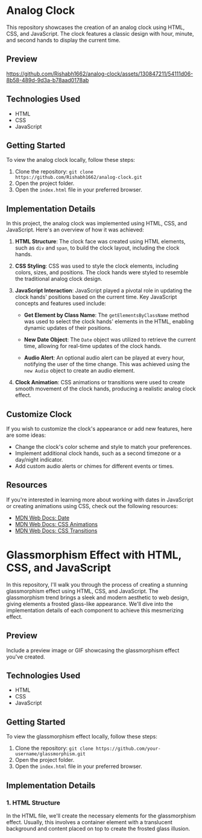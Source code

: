 # Analog Clock

This repository showcases the creation of an analog clock using HTML, CSS, and JavaScript. The clock features a classic design with hour, minute, and second hands to display the current time.

## Preview

https://github.com/Rishabh1662/analog-clock/assets/130847211/54111d06-8b58-489d-9d3a-b78aad0178ab

## Technologies Used

- HTML
- CSS
- JavaScript

## Getting Started

To view the analog clock locally, follow these steps:

1. Clone the repository: `git clone https://github.com/Rishabh1662/analog-clock.git`
2. Open the project folder.
3. Open the `index.html` file in your preferred browser.

## Implementation Details

In this project, the analog clock was implemented using HTML, CSS, and JavaScript. Here's an overview of how it was achieved:

1. **HTML Structure**: The clock face was created using HTML elements, such as `div` and `span`, to build the clock layout, including the clock hands.

2. **CSS Styling**: CSS was used to style the clock elements, including colors, sizes, and positions. The clock hands were styled to resemble the traditional analog clock design.

3. **JavaScript Interaction**: JavaScript played a pivotal role in updating the clock hands' positions based on the current time. Key JavaScript concepts and features used include:

   - **Get Element by Class Name**: The `getElementsByClassName` method was used to select the clock hands' elements in the HTML, enabling dynamic updates of their positions.

   - **New Date Object**: The `Date` object was utilized to retrieve the current time, allowing for real-time updates of the clock hands.

   - **Audio Alert**: An optional audio alert can be played at every hour, notifying the user of the time change. This was achieved using the `new Audio` object to create an audio element.

4. **Clock Animation**: CSS animations or transitions were used to create smooth movement of the clock hands, producing a realistic analog clock effect.

## Customize Clock

If you wish to customize the clock's appearance or add new features, here are some ideas:

- Change the clock's color scheme and style to match your preferences.
- Implement additional clock hands, such as a second timezone or a day/night indicator.
- Add custom audio alerts or chimes for different events or times.

## Resources

If you're interested in learning more about working with dates in JavaScript or creating animations using CSS, check out the following resources:

- [MDN Web Docs: Date](https://developer.mozilla.org/en-US/docs/Web/JavaScript/Reference/Global_Objects/Date)
- [MDN Web Docs: CSS Animations](https://developer.mozilla.org/en-US/docs/Web/CSS/CSS_Animations)
- [MDN Web Docs: CSS Transitions](https://developer.mozilla.org/en-US/docs/Web/CSS/CSS_Transitions)

# Glassmorphism Effect with HTML, CSS, and JavaScript

In this repository, I'll walk you through the process of creating a stunning glassmorphism effect using HTML, CSS, and JavaScript. The glassmorphism trend brings a sleek and modern aesthetic to web design, giving elements a frosted glass-like appearance. We'll dive into the implementation details of each component to achieve this mesmerizing effect.

## Preview

Include a preview image or GIF showcasing the glassmorphism effect you've created.

## Technologies Used

- HTML
- CSS
- JavaScript

## Getting Started

To view the glassmorphism effect locally, follow these steps:

1. Clone the repository: `git clone https://github.com/your-username/glassmorphism.git`
2. Open the project folder.
3. Open the `index.html` file in your preferred browser.

## Implementation Details

### 1. HTML Structure

In the HTML file, we'll create the necessary elements for the glassmorphism effect. Usually, this involves a container element with a translucent background and content placed on top to create the frosted glass illusion.

